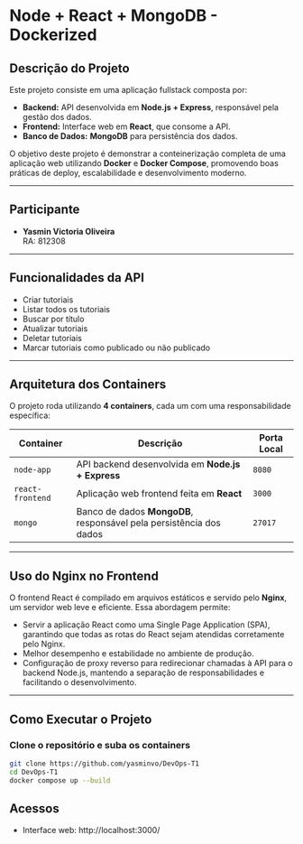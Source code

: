# Node + React + MongoDB - Dockerized

## Descrição do Projeto

Este projeto consiste em uma aplicação fullstack composta por:

- **Backend:** API desenvolvida em **Node.js + Express**, responsável pela gestão dos dados.
- **Frontend:** Interface web em **React**, que consome a API.
- **Banco de Dados:** **MongoDB** para persistência dos dados.

O objetivo deste projeto é demonstrar a conteinerização completa de uma aplicação web utilizando **Docker** e **Docker Compose**, promovendo boas práticas de deploy, escalabilidade e desenvolvimento moderno.

---

## Participante

- **Yasmin Victoria Oliveira**  
RA: 812308

---

## Funcionalidades da API

- Criar tutoriais
- Listar todos os tutoriais
- Buscar por título
- Atualizar tutoriais
- Deletar tutoriais
- Marcar tutoriais como publicado ou não publicado

---

## Arquitetura dos Containers

O projeto roda utilizando **4 containers**, cada um com uma responsabilidade específica:

| Container        | Descrição                                                              | Porta Local |
|------------------|------------------------------------------------------------------------|-------------|
| `node-app`       | API backend desenvolvida em **Node.js + Express**                     | `8080`      |
| `react-frontend` | Aplicação web frontend feita em **React**                             | `3000`      |
| `mongo`          | Banco de dados **MongoDB**, responsável pela persistência dos dados   | `27017`     |

---
## Uso do Nginx no Frontend

O frontend React é compilado em arquivos estáticos e servido pelo **Nginx**, um servidor web leve e eficiente. Essa abordagem permite:

- Servir a aplicação React como uma Single Page Application (SPA), garantindo que todas as rotas do React sejam atendidas corretamente pelo Nginx.
- Melhor desempenho e estabilidade no ambiente de produção.
- Configuração de proxy reverso para redirecionar chamadas à API para o backend Node.js, mantendo a separação de responsabilidades e facilitando o desenvolvimento.

---
## Como Executar o Projeto

### Clone o repositório e suba os containers

```bash
git clone https://github.com/yasminvo/DevOps-T1
cd DevOps-T1
docker compose up --build
```
## Acessos

- Interface web: http://localhost:3000/

